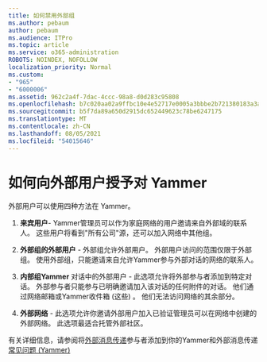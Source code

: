 ```yaml
---
title: 如何禁用外部组
ms.author: pebaum
author: pebaum
ms.audience: ITPro
ms.topic: article
ms.service: o365-administration
ROBOTS: NOINDEX, NOFOLLOW
localization_priority: Normal
ms.custom:
- "965"
- "6000006"
ms.assetid: 962c2a4f-7dac-4ccc-98a8-d0d283c95808
ms.openlocfilehash: b7c020aa02a9ffbc10e4e52717e0005a3bbbe2b721380183a3a0c90387b1dd4d
ms.sourcegitcommit: b5f7da89a650d2915dc652449623c78be6247175
ms.translationtype: MT
ms.contentlocale: zh-CN
ms.lasthandoff: 08/05/2021
ms.locfileid: "54015646"
---
```

# <a name="how-to-give-access-to-external-users-in-yammer"></a>如何向外部用户授予对 Yammer

外部用户可以使用四种方法在 Yammer。
  
1. **来宾用户**- Yammer管理员可以作为家庭网络的用户邀请来自外部域的联系人。 这些用户将看到"所有公司"源，还可以加入网络中其他组。

2. **外部组的外部用户** - 外部组允许外部用户。 外部用户访问的范围仅限于外部组。 使用外部组，只能邀请来自允许Yammer参与外部对话的网络的联系人。

3. **内部组Yammer** 对话中的外部用户 - 此选项允许将外部参与者添加到特定对话。 外部参与者只能参与已明确邀请加入该对话的任何附件的对话。 他们通过网络邮箱或Yammer收件箱 (这些) 。 他们无法访问网络的其余部分。

4. **外部网络** - 此选项允许你邀请外部用户加入已验证管理员可以在网络中创建的外部网络。 此选项最适合托管外部社区。

有关详细信息，请参阅将[外部消息传递](https://docs.microsoft.com/yammer/work-with-external-users/add-external-participants)参与者添加到你的Yammer和外部消息传递[常见问题 (Yammer) ](https://docs.microsoft.com/yammer/work-with-external-users/external-messaging-faq)
  